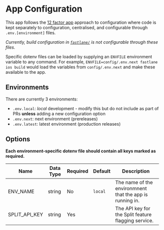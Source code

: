 # App Configuration

This app follows the [12 factor app](https://12factor.net/config) approach to configuration where code is kept separately to configuration, centralised, and configurable through `.env.[environment]` files.

_Currently, build configuration in [`fastlane/`](../fastlane) is not configurable through these files._

Specific dotenv files can be loaded by supplying an `ENVFILE` environment variable to any command. For example, `ENVFILE=config/.env.next fastlane ios build` would load the variables from `config/.env.next` and make these available to the app.

## Environments

There are currently 3 environments:

- `.env.local`: _local_ development - modify this but do not include as part of PRs **unless** adding a new configuration option
- `.env.next`: next environment (prereleases)
- `.env.latest`: latest environment (production releases)

## Options

**Each environment-specific dotenv file should contain all keys marked as required.**

| Name          | Data Type | Required | Default | Description                                              |
| ------------- | --------- | -------- | ------- | -------------------------------------------------------- |
| ENV_NAME      | string    | No       | `local` | The name of the environmnent that the app is running in. |
| SPLIT_API_KEY | string    | Yes      |         | The API key for the Split feature flagging service.      |
